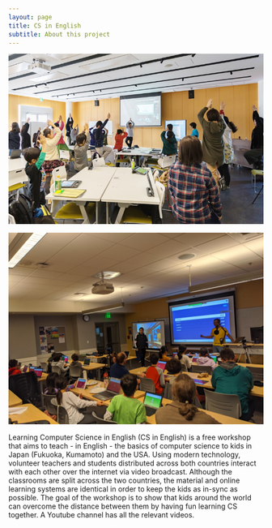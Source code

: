 ```yaml
---
layout: page
title: CS in English
subtitle: About this project
---
```


![Tree Pose](/img/tree.jpg)

![Kahoot](/img/201912Kahoot.jpg)

Learning Computer Science in English (CS in English) is a free
workshop that aims to teach - in English - the basics of computer
science to kids in Japan (Fukuoka, Kumamoto) and the USA. Using modern
technology, volunteer teachers and students distributed across both
countries interact with each other over the internet via video
broadcast. Although the classrooms are split across the two countries,
the material and online learning systems are identical in order to
keep the kids as in-sync as possible. The goal of the workshop is to
show that kids around the world can overcome the distance between them
by having fun learning CS together.  A Youtube channel has all the
relevant videos.